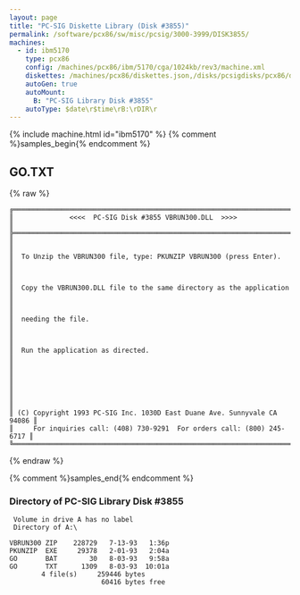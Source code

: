 ```yaml
---
layout: page
title: "PC-SIG Diskette Library (Disk #3855)"
permalink: /software/pcx86/sw/misc/pcsig/3000-3999/DISK3855/
machines:
  - id: ibm5170
    type: pcx86
    config: /machines/pcx86/ibm/5170/cga/1024kb/rev3/machine.xml
    diskettes: /machines/pcx86/diskettes.json,/disks/pcsigdisks/pcx86/diskettes.json
    autoGen: true
    autoMount:
      B: "PC-SIG Library Disk #3855"
    autoType: $date\r$time\rB:\rDIR\r
---
```


{% include machine.html id="ibm5170" %}
{% comment %}samples_begin{% endcomment %}

## GO.TXT

{% raw %}
```
╔═════════════════════════════════════════════════════════════════════════╗
║              <<<<  PC-SIG Disk #3855 VBRUN300.DLL  >>>>                 ║
╠═════════════════════════════════════════════════════════════════════════╣
║                                                                         ║
║  To Unzip the VBRUN300 file, type: PKUNZIP VBRUN300 (press Enter).      ║
║                                                                         ║
║  Copy the VBRUN300.DLL file to the same directory as the application    ║
║                                                                         ║
║  needing the file.                                                      ║
║                                                                         ║
║  Run the application as directed.                                       ║
║                                                                         ║
║                                                                         ║
║                                                                         ║
║ (C) Copyright 1993 PC-SIG Inc. 1030D East Duane Ave. Sunnyvale CA 94086 ║
║     For inquiries call: (408) 730-9291  For orders call: (800) 245-6717 ║
╚═════════════════════════════════════════════════════════════════════════╝
```
{% endraw %}

{% comment %}samples_end{% endcomment %}

### Directory of PC-SIG Library Disk #3855

     Volume in drive A has no label
     Directory of A:\

    VBRUN300 ZIP    228729   7-13-93   1:36p
    PKUNZIP  EXE     29378   2-01-93   2:04a
    GO       BAT        30   8-03-93   9:58a
    GO       TXT      1309   8-03-93  10:01a
            4 file(s)     259446 bytes
                           60416 bytes free
